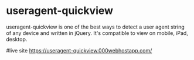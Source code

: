 # useragent-quickview
useragent-quickview is one of the best ways to detect a user agent string of any device and written in jQuery. It's compatible to view on mobile, iPad, desktop.

#live site
https://useragent-quickview.000webhostapp.com/
